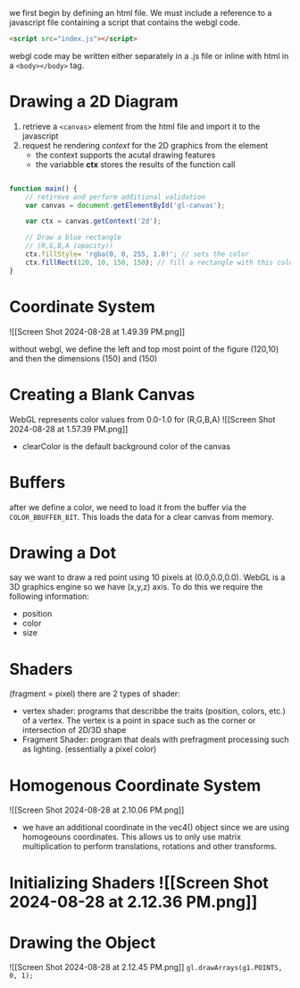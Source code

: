 we first begin by defining an html file. We must include a reference to a javascript file containing a script that contains the webgl code.
```html
<script src="index.js"></script>
```
webgl code may be written either separately in a .js file or inline with html in a `<body></body>` tag. 

# Drawing a 2D Diagram 

1. retrieve a `<canvas>` element from the html file and import it to the javascript 
2. request he rendering *context* for the 2D graphics from the element
	- the context supports the acutal drawing features
	- the variabble **ctx** stores the results of the function call
```javascript

function main() {
	// retireve and perform additional validation 
	var canvas = document.getElementById('gl-canvas');

	var ctx = canvas.getContext('2d');

	// Draw a blue rectangle 
	// (R,G,B,A (opacity))
	ctx.fillStyle= 'rgba(0, 0, 255, 1.0)'; // sets the color 
	ctx.fillRect(120, 10, 150, 150); // fill a rectangle with this color 
}

```

# Coordinate System
![[Screen Shot 2024-08-28 at 1.49.39 PM.png]]

without webgl, we define the left and top most point of the figure (120,10) and then the dimensions (150) and (150)

# Creating a Blank Canvas 
WebGL represents color values from 0.0-1.0 for (R,G,B,A)
![[Screen Shot 2024-08-28 at 1.57.39 PM.png]]
- clearColor is the default background color of the canvas 

# Buffers
after we define a color, we need to load it from the buffer via the `COLOR_BBUFFER_BIT`. This loads the data for a clear canvas from memory. 

# Drawing a Dot
say we want to draw a red point using 10 pixels at (0.0,0.0,0.0). WebGL is a 3D graphics engine so we have (x,y,z) axis. To do this we require the following information:
- position
- color
- size

# Shaders
(fragment = pixel)
there are 2 types of shader:
- vertex shader: programs that describbe the traits (position, colors, etc.) of a vertex. The vertex is a point in space such as the corner or intersection of 2D/3D shape
- Fragment Shader: program that deals with prefragment processing such as lighting. (essentially a pixel color)

# Homogenous Coordinate System

![[Screen Shot 2024-08-28 at 2.10.06 PM.png]]
- we have an additional coordinate in the vec4() object since we are using homogeouns coordinates. This allows us to only use matrix multiplication to perform translations, rotations and other transforms.

# Initializing Shaders ![[Screen Shot 2024-08-28 at 2.12.36 PM.png]]

# Drawing the Object
![[Screen Shot 2024-08-28 at 2.12.45 PM.png]]
`gl.drawArrays(g1.POINTS, 0, 1);` 